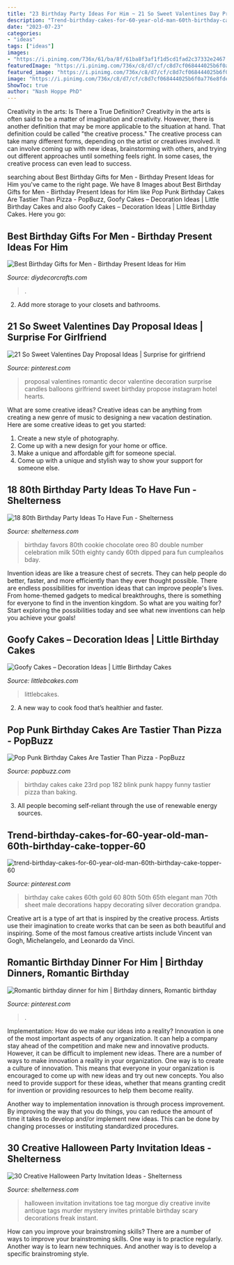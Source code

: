 ```yaml
---
title: "23 Birthday Party Ideas For Him ~ 21 So Sweet Valentines Day Proposal Ideas"
description: "Trend-birthday-cakes-for-60-year-old-man-60th-birthday-cake-topper-60"
date: "2023-07-23"
categories:
- "ideas"
tags: ["ideas"]
images:
- "https://i.pinimg.com/736x/61/ba/8f/61ba8f3af1f1d5cd1fad2c37332e2467.jpg"
featuredImage: "https://i.pinimg.com/736x/c8/d7/cf/c8d7cf068444025b6f0a776e8fde5f70.jpg"
featured_image: "https://i.pinimg.com/736x/c8/d7/cf/c8d7cf068444025b6f0a776e8fde5f70.jpg"
image: "https://i.pinimg.com/736x/c8/d7/cf/c8d7cf068444025b6f0a776e8fde5f70.jpg"
ShowToc: true
author: "Nash Hoppe PhD"
---
```



Creativity in the arts: Is There a True Definition?
Creativity in the arts is often said to be a matter of imagination and creativity. However, there is another definition that may be more applicable to the situation at hand. That definition could be called "the creative process." The creative process can take many different forms, depending on the artist or creatives involved. It can involve coming up with new ideas, brainstorming with others, and trying out different approaches until something feels right. In some cases, the creative process can even lead to success.

	

		
searching about Best Birthday Gifts for Men - Birthday Present Ideas for Him you've came to the right page. We have 8 Images about Best Birthday Gifts for Men - Birthday Present Ideas for Him like Pop Punk Birthday Cakes Are Tastier Than Pizza - PopBuzz, Goofy Cakes – Decoration Ideas | Little Birthday Cakes and also Goofy Cakes – Decoration Ideas | Little Birthday Cakes. Here you go:
		
    
## Best Birthday Gifts For Men - Birthday Present Ideas For Him

<img loading=lazy src="https://diydecorcrafts.com/wp-content/uploads/2019/05/25_BEST_BIRTHDAY_GIFTS_FOR_MEN_-_Birthday_Present_Ideas_for_Him-20.jpg" onerror="this.onerror=null;this.src='https://tse2.mm.bing.net/th?id=OIP.nCPu7PuT0Zi38FiLxIwspwHaNK&amp;pid=15.1';" alt="Best Birthday Gifts for Men - Birthday Present Ideas for Him">

_Source: diydecorcrafts.com_

>. 

	

2. Add more storage to your closets and bathrooms.

    
## 21 So Sweet Valentines Day Proposal Ideas | Surprise For Girlfriend

<img loading=lazy src="https://i.pinimg.com/736x/61/ba/8f/61ba8f3af1f1d5cd1fad2c37332e2467.jpg" onerror="this.onerror=null;this.src='https://tse3.mm.bing.net/th?id=OIP.gQnUpPo5nhZHKCqmIsP8SwHaLG&amp;pid=15.1';" alt="21 So Sweet Valentines Day Proposal Ideas | Surprise for girlfriend">

_Source: pinterest.com_

>proposal valentines romantic decor valentine decoration surprise candles balloons girlfriend sweet birthday propose instagram hotel hearts. 

	

What are some creative ideas?
Creative ideas can be anything from creating a new genre of music to designing a new vacation destination. Here are some creative ideas to get you started: 
1. Create a new style of photography.
2. Come up with a new design for your home or office.
3. Make a unique and affordable gift for someone special.
4. Come up with a unique and stylish way to show your support for someone else.

    
## 18 80th Birthday Party Ideas To Have Fun - Shelterness

<img loading=lazy src="http://i.shelterness.com/2017/02/16-chocolate-double-oreo-cookie-party-favors.jpg" onerror="this.onerror=null;this.src='https://tse4.mm.bing.net/th?id=OIP.fVHwt0svxL4NfflQulkPvgHaJ4&amp;pid=15.1';" alt="18 80th Birthday Party Ideas To Have Fun - Shelterness">

_Source: shelterness.com_

>birthday favors 80th cookie chocolate oreo 80 double number celebration milk 50th eighty candy 60th dipped para fun cumpleaños bday. 

	

Invention ideas are like a treasure chest of secrets. They can help people do better, faster, and more efficiently than they ever thought possible. There are endless possibilities for invention ideas that can improve people's lives. From home-themed gadgets to medical breakthroughs, there is something for everyone to find in the invention kingdom. So what are you waiting for? Start exploring the possibilities today and see what new inventions can help you achieve your goals!

    
## Goofy Cakes – Decoration Ideas | Little Birthday Cakes

<img loading=lazy src="https://www.littlebcakes.com/wp-content/uploads/2014/05/Goofy-Birthday-Cakes.jpg" onerror="this.onerror=null;this.src='https://tse1.mm.bing.net/th?id=OIP.sA0dhL8ZN8EZG9q1kfIq-gHaJ4&amp;pid=15.1';" alt="Goofy Cakes – Decoration Ideas | Little Birthday Cakes">

_Source: littlebcakes.com_

>littlebcakes. 

	

2. A new way to cook food that’s healthier and faster.

    
## Pop Punk Birthday Cakes Are Tastier Than Pizza - PopBuzz

<img loading=lazy src="https://s-media-cache-ak0.pinimg.com/736x/df/b4/0a/dfb40aa8c100eefc8291dec3e05bdba0.jpg" onerror="this.onerror=null;this.src='https://tse3.mm.bing.net/th?id=OIP.9gjF9Y_kAuBvaIGiXRVZDgHaJ3&amp;pid=15.1';" alt="Pop Punk Birthday Cakes Are Tastier Than Pizza - PopBuzz">

_Source: popbuzz.com_

>birthday cakes cake 23rd pop 182 blink punk happy funny tastier pizza than baking. 

	

3. All people becoming self-reliant through the use of renewable energy sources. 

    
## Trend-birthday-cakes-for-60-year-old-man-60th-birthday-cake-topper-60

<img loading=lazy src="https://i.pinimg.com/736x/c8/d7/cf/c8d7cf068444025b6f0a776e8fde5f70.jpg" onerror="this.onerror=null;this.src='https://tse3.mm.bing.net/th?id=OIP.WCsRcN70z2CLKfP0aKsNMAHaLD&amp;pid=15.1';" alt="trend-birthday-cakes-for-60-year-old-man-60th-birthday-cake-topper-60">

_Source: pinterest.com_

>birthday cake cakes 60th gold 60 80th 50th 65th elegant man 70th sheet male decorations happy decorating silver decoration grandpa. 

	

Creative art is a type of art that is inspired by the creative process. Artists use their imagination to create works that can be seen as both beautiful and inspiring. Some of the most famous creative artists include Vincent van Gogh, Michelangelo, and Leonardo da Vinci.

    
## Romantic Birthday Dinner For Him | Birthday Dinners, Romantic Birthday

<img loading=lazy src="https://i.pinimg.com/736x/b1/fe/e1/b1fee183a57d453b2794d00a96c80e31.jpg" onerror="this.onerror=null;this.src='https://tse4.mm.bing.net/th?id=OIP.AdwDImCLFfRq4bcZpRDFWgHaJ3&amp;pid=15.1';" alt="Romantic birthday dinner for him | Birthday dinners, Romantic birthday">

_Source: pinterest.com_

>. 

	

Implementation: How do we make our ideas into a reality?
Innovation is one of the most important aspects of any organization. It can help a company stay ahead of the competition and make new and innovative products. However, it can be difficult to implement new ideas. There are a number of ways to make innovation a reality in your organization. 
One way is to create a culture of innovation. This means that everyone in your organization is encouraged to come up with new ideas and try out new concepts. You also need to provide support for these ideas, whether that means granting credit for invention or providing resources to help them become reality. 

Another way to implementation innovation is through process improvement. By improving the way that you do things, you can reduce the amount of time it takes to develop and/or implement new ideas. This can be done by changing processes or instituting standardized procedures.

    
## 30 Creative Halloween Party Invitation Ideas - Shelterness

<img loading=lazy src="http://i.shelterness.com/halloween-party-invitation-ideas-8-500x374.jpg" onerror="this.onerror=null;this.src='https://tse2.mm.bing.net/th?id=OIP.VEWueH5uItqjBSaYhkB9YwHaFi&amp;pid=15.1';" alt="30 Creative Halloween Party Invitation Ideas - Shelterness">

_Source: shelterness.com_

>halloween invitation invitations toe tag morgue diy creative invite antique tags murder mystery invites printable birthday scary decorations freak instant. 

	

How can you improve your brainstroming skills?
There are a number of ways to improve your brainstroming skills. One way is to practice regularly. Another way is to learn new techniques. And another way is to develop a specific brainstroming style.

